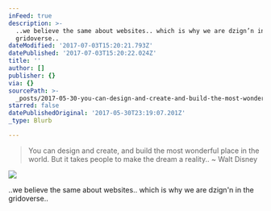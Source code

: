 ```yaml
---
inFeed: true
description: >-
  ..we believe the same about websites.. which is why we are dzign’n in the
  gridoverse..
dateModified: '2017-07-03T15:20:21.793Z'
datePublished: '2017-07-03T15:20:22.024Z'
title: ''
author: []
publisher: {}
via: {}
sourcePath: >-
  _posts/2017-05-30-you-can-design-and-create-and-build-the-most-wonderful-plac.md
starred: false
datePublishedOriginal: '2017-05-30T23:19:07.201Z'
_type: Blurb

---
```

> You can design and create, and build the most wonderful place in the world. But it takes people to make the dream a reality.. ~ Walt Disney

![](https://the-grid-user-content.s3-us-west-2.amazonaws.com/0fe5ce8b-8280-46aa-859a-037b8b77f9c0.jpg)

..we believe the same about websites.. which is why we are dzign'n in the gridoverse..